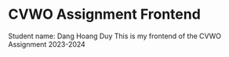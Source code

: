 # CVWO Assignment Frontend
Student name: Dang Hoang Duy
This is my frontend of the CVWO Assignment 2023-2024
